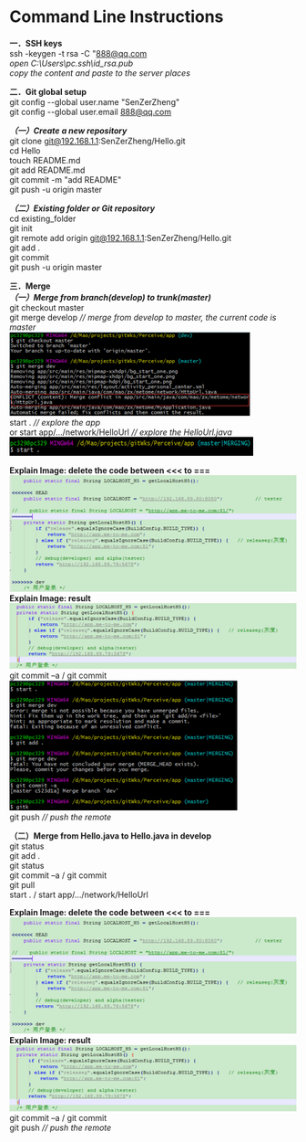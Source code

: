 **Command Line Instructions**
=================================== 

**一．SSH keys** <br>
ssh -keygen -t rsa -C "888@qq.com <br>
*open C:\Users\pc\.ssh\id_rsa.pub* <br>
*copy the content and paste to the server places* <br>

**二．Git global setup** <br>
git config --global user.name "SenZerZheng" <br>
git config --global user.email 888@qq.com <br>

***（一）Create a new repository*** <br>
git clone git@192.168.1.1:SenZerZheng/Hello.git <br>
cd Hello <br>
touch README.md <br>
git add README.md <br>
git commit -m "add README" <br>
git push -u origin master <br>

***（二）Existing folder or Git repository*** <br>
cd existing_folder <br>
git init <br>
git remote add origin git@192.168.1.1:SenZerZheng/Hello.git <br>
git add . <br>
git commit <br>
git push -u origin master <br>

**三．Merge** <br>
***（一）Merge from branch(develop) to trunk(master)*** <br>
git checkout master <br>
git merge develop *// merge from develop to master, the current code is master* <br>
 ![github](https://github.com/SenzerZheng/GitBasicOperation/blob/master/samples/sample_01.png "github") <br>
start . *// explore the app* <br>
or start app/.../network/HelloUrl 			*// explore the HelloUrl.java* <br>
![image](https://github.com/SenzerZheng/GitBasicOperation/blob/master/samples/sample_02.png) <br>
 
**Explain Image: delete the code between <<< to ===** <br>
 ![image](https://github.com/SenzerZheng/GitBasicOperation/blob/master/samples/sample_03.png) <br>
**Explain Image: result** <br>
 ![image](https://github.com/SenzerZheng/GitBasicOperation/blob/master/samples/sample_04.png) <br>
git commit –a / git commit <br>
  ![image](https://github.com/SenzerZheng/GitBasicOperation/blob/master/samples/sample_05.png) <br>
git push *// push the remote* <br>

**（二）Merge from Hello.java to Hello.java in develop** <br>
git status <br>
git add . <br>
git status <br>
git commit –a / git commit <br>
git pull <br>
start . / start app/.../network/HelloUrl 		<br>

**Explain Image: delete the code between <<< to ===** <br>
 ![image](https://github.com/SenzerZheng/GitBasicOperation/blob/master/samples/sample_06.png) <br>
**Explain Image: result** <br>
 ![image](https://github.com/SenzerZheng/GitBasicOperation/blob/master/samples/sample_07.png) <br>
git commit –a / git commit <br>
git push *// push the remote* <br>
